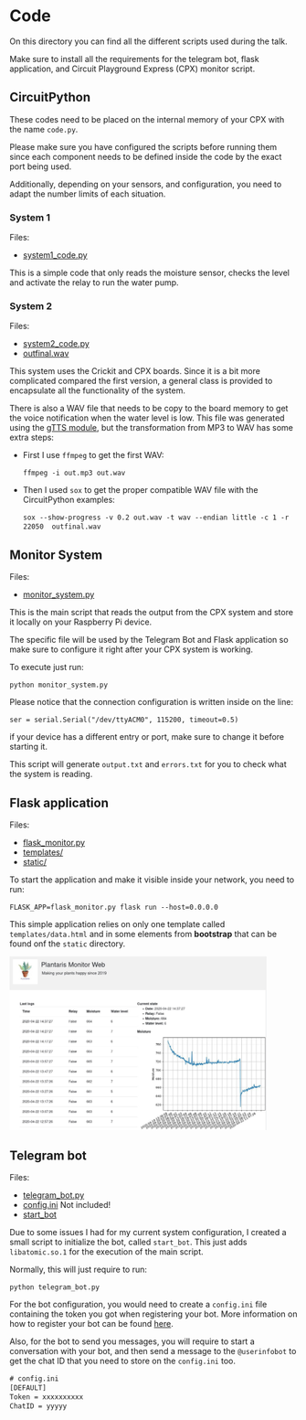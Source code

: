 # Code

On this directory you can find all the different scripts used
during the talk.

Make sure to install all the requirements for the telegram bot,
flask application, and Circuit Playground Express (CPX) monitor script.

## CircuitPython

These codes need to be placed on the internal memory of your CPX
with the name `code.py`.

Please make sure you have configured the scripts before running them
since each component needs to be defined inside the code by the exact
port being used.

Additionally, depending on your sensors, and configuration,
you need to adapt the number limits of each situation.

### System 1

Files:
 * [system1_code.py](system1_code.py)

This is a simple code that only reads the moisture sensor,
checks the level and activate the relay to run the water pump.

### System 2

Files:
 * [system2_code.py](system2_code.py)
 * [outfinal.wav](outfinal.wav)

This system uses the Crickit and CPX boards.
Since it is a bit more complicated compared the first version,
a general class is provided to encapsulate all the functionality
of the system.

There is also a WAV file that needs to be copy to the board memory
to get the voice notification when the water level is low.
This file was generated using the [gTTS module](https://github.com/pndurette/gTTS),
but the transformation from MP3 to WAV has some extra steps:
* First I use `ffmpeg` to get the first WAV:
  ```
  ffmpeg -i out.mp3 out.wav
  ```
* Then I used `sox` to get the proper compatible WAV file with the CircuitPython
  examples:
  ```
  sox --show-progress -v 0.2 out.wav -t wav --endian little -c 1 -r 22050  outfinal.wav
  ```

## Monitor System

Files:
 * [monitor_system.py](monitor_system.py)

This is the main script that reads the output from the CPX system
and store it locally on your Raspberry Pi device.

The specific file will be used by the Telegram Bot and Flask application
so make sure to configure it right after your CPX system is working.

To execute just run:

```
python monitor_system.py
```

Please notice that the connection configuration is written inside
on the line:

```
ser = serial.Serial("/dev/ttyACM0", 115200, timeout=0.5)
```

if your device has a different entry or port, make sure to change it
before starting it.

This script will generate `output.txt` and `errors.txt`
for you to check what the system is reading.

## Flask application

Files:
 * [flask_monitor.py](flask_monitor.py)
 * [templates/](templates/)
 * [static/](static/)

To start the application and make it visible inside your network,
you need to run:

```
FLASK_APP=flask_monitor.py flask run --host=0.0.0.0
```

This simple application relies on only one template called `templates/data.html`
and in some elements from **bootstrap** that can be found onf the `static`
directory.

<img src="flask.jpeg" width="450px" />

## Telegram bot

Files:
 * [telegram_bot.py](telegram_bot.py)
 * [config.ini](#) Not included!
 * [start_bot](start_bot)


Due to some issues I had for my current system configuration,
I created a small script to initialize the bot, called `start_bot`.
This just adds `libatomic.so.1` for the execution of the main script.

Normally, this will just require to run:

```
python telegram_bot.py
```

For the bot configuration, you would need to create a `config.ini`
file containing the token you got when registering your bot.
More information on how to register your bot can be found
[here](https://core.telegram.org/bots).

Also, for the bot to send you messages, you will require to start
a conversation with your bot, and then send a message to the
`@userinfobot` to get the chat ID that you need to store on the `config.ini`
too.

```
# config.ini
[DEFAULT]
Token = xxxxxxxxxx
ChatID = yyyyy
```
